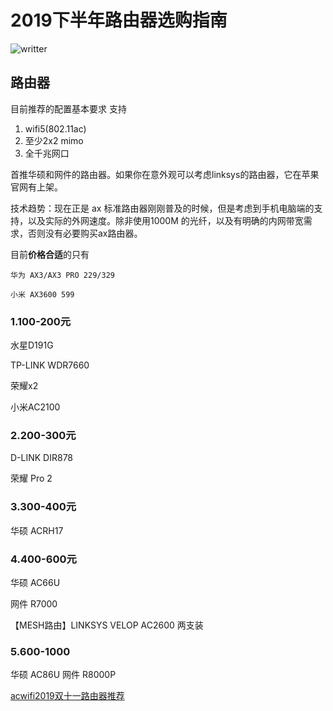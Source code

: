 # 2019下半年路由器选购指南
![writter](https://img.shields.io/badge/%E4%BD%9C%E8%80%85-zwiss%20cai-brightgreen)
## 路由器


目前推荐的配置基本要求 支持 
1. wifi5(802.11ac) 
2. 至少2x2 mimo 
3. 全千兆网口

首推华硕和网件的路由器。如果你在意外观可以考虑linksys的路由器，它在苹果官网有上架。

技术趋势：现在正是 ax 标准路由器刚刚普及的时候，但是考虑到手机电脑端的支持，以及实际的外网速度。除非使用1000M 的光纤，以及有明确的内网带宽需求，否则没有必要购买ax路由器。

目前**价格合适**的只有

    华为 AX3/AX3 PRO 229/329

    小米 AX3600 599



### 1.100-200元

水星D191G

TP-LINK WDR7660

荣耀x2

小米AC2100

### 2.200-300元

D-LINK DIR878

荣耀 Pro 2

### 3.300-400元

华硕 ACRH17

### 4.400-600元

华硕 AC66U

网件 R7000

【MESH路由】LINKSYS VELOP AC2600 两支装

### 5.600-1000
华硕 AC86U
网件 R8000P

[acwifi2019双十一路由器推荐](https://www.acwifi.net/8322.html)

